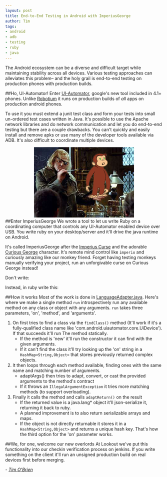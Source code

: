 ```yaml
---
layout: post
title: End-to-End Testing in Android with ImperiusGeorge
author: Tim
tags:
- android
- adb
- testing
- ruby
- java
---
```


The Android ecosystem can be a diverse and difficult target while maintaining stability
across all devices. Various testing approaches can alleviates this problem– and the holy
grail is end-to-end testing on production phones with production builds.

##Ho, UI-Automator!
Enter [UI-Automator](http://developer.android.com/tools/help/uiautomator/index.html),
google's new tool included in 4.1+ phones. Unlike [Robotium](https://code.google.com/p/robotium/)
it runs on production builds of *all* apps on production android phones.

To use it you must extend a junit test class and form your tests into small un-ordered test
cases written in Java. It's possible to use the Apache network libraries and do network
communication and let you do end-to-end testing but there are a couple drawbacks. You can't
quickly and easily install and remove apks or use many of the developer tools available via
ADB. It's also difficult to coordinate multiple devices.

<div style="text-align:center"><img src="/images/post-images/imperius-george/george.jpg" alt="funny logo" /></div>
##Enter ImperiusGeorge
We wrote a tool to let us write Ruby on a coordinating computer that controls any UI-Automator
enabled device over USB. You write ruby on your desktop/server and it'll drive the java runtime
on Android.

It's called ImperiusGeorge after the [Imperius Curse](http://harrypotter.wikia.com/wiki/Imperius_Curse)
and the adorable [Curious George](http://pbskids.org/curiousgeorge/) character. It's remote mind control
like `imperio` and curiously amazing like our monkey friend. Forget having testing monkeys manually
verifying your project, run an unforgivable curse on Curious George instead!

Don't write:

<script src="https://gist.github.com/t413/769326b5c260fc6f1c1f.js" type="text/javascript"> </script>

Instead, in ruby write this:
<script src="https://gist.github.com/t413/91816cb4c8bf86376b3d.js" type="text/javascript"> </script>

##How it works
Most of the work is done in [LanguageAdapter.java](https://github.com/lookout/ImperiusGeorge/blob/master/src/imperiusgeorge/backend/LanguageAdapter.java).
Here's where we make a single method `run` introspectively run any available method on any
class or object with any arguments. `run` takes three parameters, 'on', 'method', and 'arguments'.

1. On first tries to find a class via the `findClass()` method (It'll work if it's a fully-qualified
    class name like 'com.android.uiautomator.core.UiDevice'). If that succeeds it'll run The method statically.
    * If the method is 'new' it'll run the constructor it can find with the given arguments.
    * If it can't find the class it'll try looking up the 'on' string in a `HashMap<String,Object>` that
        stores previously returned complex objects.
2. It then loops through each method available, finding ones with the same name and matching number of arguments.
    * adaptArgs() then tries to adapt, convert, or cast the provided arguments to the method's contract
    * If it throws an `IllegalArgumentException` it tries more matching methods (to support overloading).
3. Finally it calls the method and calls `adaptReturn()` on the result
    * If the returned value is a java.lang* object it'll json-serialize it, returning it back to ruby.
    * A planned improvement is to also return serializable arrays and maps.
    * If the object is not directly returnable it stores it in a `HashMap<String,Object>` and returns a
        unique hash key. That's how the third option for the 'on' parameter works.


##We, for one, welcome our new overlords
At Lookout we've put this functionality into our checkin verification process on jenkins.
If you write something on the client it'll run an unsigned production build on real devices first
before merging.

*- [Tim O'Brien](https://github.com/t413)*
